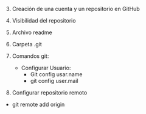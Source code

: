 3. Creación de una cuenta y un repositorio en GitHub


1. Visibilidad del repositorio 


2. Archivo readme 


3. Carpeta .git 


4. Comandos git:
    - Configurar Usuario:
        - Git config usar.name
        - git config user.mail 

5. Configurar repositorio remoto 
- git remote add origin